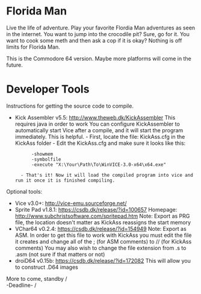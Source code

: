 Florida Man
===========

Live the life of adventure. Play your favorite Flordia Man adventures as seen in the internet. You want to jump into the crocodile pit? Sure, go for it. You want to cook some meth and then ask a cop if it is okay? Nothing is off limits for Florida Man.

This is the Commodore 64 version. Maybe more platforms will come in the future.

Developer Tools
===============
Instructions for getting the source code to compile.

- Kick Assembler v5.5: http://www.theweb.dk/KickAssembler This requires java in order to work
    You can configure KickAssembler to automatically start Vice after a compile, and it will start the program immediately. This is helpful.
        - First, locate the file: KickAss.cfg in the KickAss folder
        - Edit the KickAss.cfg and make sure it looks like this:

            -showmem
            -symbolfile
            -execute "X:\Your\Path\To\WinVICE-3.0-x64\x64.exe"

        - That's it! Now it will load the compiled program into vice and run it once it is finished compiling.


Optional tools:
- Vice v3.0+: http://vice-emu.sourceforge.net/ 
- Sprite Pad v1.8.1: https://csdb.dk/release/?id=100657 Homepage: http://www.subchristsoftware.com/spritepad.htm
    Note: Export as PRG file, the location doesn't matter as KickAss reassigns the start memory
- VChar64 v0.2.4: https://csdb.dk/release/?id=154949
    Note: Export as ASM. In order to get this file to work with KickAss you must edit the file it creates and 
          change all of the ; (for ASM comments) to // (for KickAss comments)
          You may also wish to change the file extension from .s to .asm (not sure if that matters or not)
- droiD64 v0.15b: https://csdb.dk/release/?id=172082
    This will allow you to construct .D64 images
    
More to come, standby
  /\
-Deadline-
     \/
